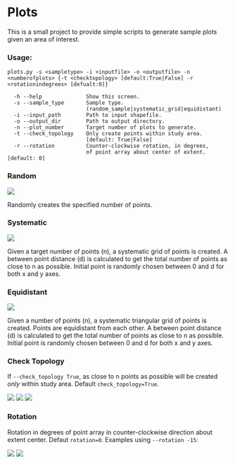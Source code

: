 # Plots

This is a small project to provide simple scripts to generate sample plots given an area of interest.

### Usage:

~~~
plots.py -s <sampletype> -i <inputfile> -o <outputfile> -n <numberofplots> {-t <checktopology> [default:True|False] -r <rotationindegrees> [defualt:0]}
~~~

~~~
  -h --help              Show this screen.
  -s --sample_type       Sample type.
  	                     (random_sample|systematic_grid|equidistant)
  -i --input_path        Path to input shapefile.
  -o --output_dir        Path to output directory.
  -n --plot_number       Target number of plots to generate.
  -t --check_topology    Only create points within study area.
  	                     [default: True|False]
  -r --rotation          Counter-clockwise rotation, in degrees,
  	                     of point array about center of extent. [default: 0]
~~~

### Random
![](https://github.com/HaydenElza/plots/blob/master/examples/random_1000.png?raw=true)

Randomly creates the specified number of points.

### Systematic
![](https://github.com/HaydenElza/plots/blob/master/examples/systematic_1000.png?raw=true)

Given a target number of points (n), a systematic grid of points is created. A between point distance (d) is calculated to get the total number of points as close to n as possible. Initial point is randomly chosen between 0 and d for both x and y axes.

### Equidistant
![](https://github.com/HaydenElza/plots/blob/master/examples/equidistant_1000.png?raw=true)

Given a number of points (n), a systematic triangular grid of points is created. Points are equidistant from each other. A between point distance (d) is calculated to get the total number of points as close to n as possible. Initial point is randomly chosen between 0 and d for both x and y axes.

### Check Topology

If `--check_topology True`, as close to n points as possible will be created *only* within study area. Default `check_topology=True`.

![](https://github.com/HaydenElza/plots/blob/master/examples/random_1000_checktopology.png?raw=true)
![](https://github.com/HaydenElza/plots/blob/master/examples/systematic_1000_checktopology.png?raw=true)
![](https://github.com/HaydenElza/plots/blob/master/examples/equidistant_1000_checktopology.png?raw=true)

### Rotation

Rotation in degrees of point array in counter-clockwise direction about extent center. Defaut `rotation=0`. Examples using `--rotation -15`:

![](https://github.com/HaydenElza/plots/blob/master/examples/systematic_1000_checktopology_-15rotation.png?raw=true)
![](https://github.com/HaydenElza/plots/blob/master/examples/equidistant_1000_checktopology_-15rotation.png?raw=true)
